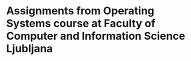 # Assignments from Operating Systems course at Faculty of Computer and Information Science Ljubljana
